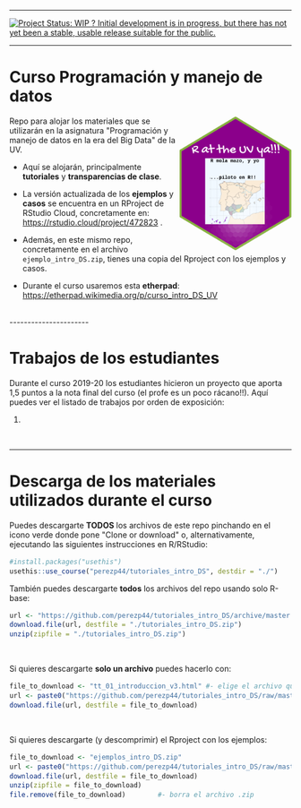 ------------------------------------------------------------------------

[![Project Status: WIP ? Initial development is in progress, but there has not yet been a stable, usable release suitable for the public.](http://www.repostatus.org/badges/latest/wip.svg)](http://www.repostatus.org/#wip)

------------------------------------------------------------------------

# Curso Programación y manejo de datos 

<img src="/figs/mola-mazo.png" align="right" width="200" height="240"/>

Repo para alojar los materiales que se utilizarán en la asignatura "Programación y manejo de datos en la era del Big Data" de la UV.

- Aquí se alojarán, principalmente **tutoriales** y **transparencias de clase**. 

- La versión actualizada de los **ejemplos** y **casos** se encuentra en un RProject de RStudio Cloud, concretamente en: <https://rstudio.cloud/project/472823> . 

- Además, en este mismo repo, concretamente en el archivo `ejemplo_intro_DS.zip`, tienes una copia del Rproject con los ejemplos y casos.

- Durante el curso usaremos esta **etherpad**: <https://etherpad.wikimedia.org/p/curso_intro_DS_UV>

<br>
----------------------

# Trabajos de los estudiantes

Durante el curso 2019-20 los estudiantes hicieron un proyecto que aporta 1,5 puntos a la nota final del curso (el profe es un poco rácano!!). Aquí puedes ver el listado de trabajos por orden de exposición:

1)


<br>

---------------------

# Descarga de los materiales utilizados durante el curso

Puedes descargarte **TODOS** los archivos de este repo pinchando en el icono verde donde pone "Clone or download" o, alternativamente, ejecutando las siguientes instrucciones en R/RStudio:

```r
#install.packages("usethis") 
usethis::use_course("perezp44/tutoriales_intro_DS", destdir = "./")
```

También puedes descargarte **todos** los archivos del repo usando solo R-base:

```r
url <- "https://github.com/perezp44/tutoriales_intro_DS/archive/master.zip"
download.file(url, destfile = "./tutoriales_intro_DS.zip")
unzip(zipfile = "./tutoriales_intro_DS.zip")
```

<br>


Si quieres descargarte **solo un archivo** puedes hacerlo con:

```r
file_to_download <- "tt_01_introduccion_v3.html" #- elige el archivo que quieres bajarte
url <- paste0("https://github.com/perezp44/tutoriales_intro_DS/raw/master/", file_to_download)
download.file(url, destfile = file_to_download)
```

<br>

Si quieres descargarte (y descomprimir) el Rproject con los ejemplos:

```r
file_to_download <- "ejemplos_intro_DS.zip" 
url <- paste0("https://github.com/perezp44/tutoriales_intro_DS/raw/master/", file_to_download)
download.file(url, destfile = file_to_download)
unzip(zipfile = file_to_download)
file.remove(file_to_download)        #- borra el archivo .zip
```
